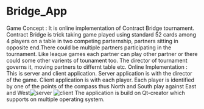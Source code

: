 # Bridge_App
Game Concept : It is online implementation of Contract Bridge tournament. Contract Bridge is trick taking game played using standard 52 cards among 4 players on a table in two competing parternship, partners sitting in opposite end.There could be multiple partners participating in the tournament. Like leaque games each partner can play other partner or there could some other varients of tounament too. The director of tournament governs it, moving partners to differnt table etc.
Online Implementation : This is server and client application. Server application is with the director of the game. Client application is with each player. Each player is identified by one of the points of the compass thus North and South play against East and West![server](https://user-images.githubusercontent.com/58909499/235341217-8fcb5e3f-78ca-4182-87fe-3b969c496441.jpg)
![client](https://user-images.githubusercontent.com/58909499/235341324-fc617a01-0329-4957-b67a-258ed2650ac3.jpg)
The application is build on Qt-creator which supports on multiple operating system.
